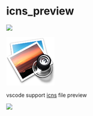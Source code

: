 # icns_preview

![](https://badgen.net/vs-marketplace/v/waifuproject.icns-preview)

![](./preview.png)

vscode support [icns](https://en.wikipedia.org/wiki/Apple_Icon_Image_format#Icon_types) file preview

![](https://files.catbox.moe/j9o0xi.gif)